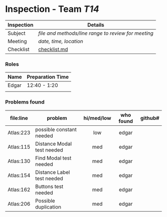 # Inspection - Team *T14* 
 
| Inspection | Details |
| ----- | ----- |
| Subject | *file and methods/line range to review for meeting* |
| Meeting | *date, time, location* |
| Checklist | [checklist.md](https://github.com/csucs314f20/t14/blob/master/reports/checklist.md) |

### Roles

| Name | Preparation Time |
| ---- | ---- |
| Edgar | 12:40 - 1:20|
|  |  |

### Problems found

| file:line | problem | hi/med/low | who found | github#  |
| --- | --- | :---: | :---: | --- |
| Atlas:223 | possible constant needed | low | edgar |  |
| Atlas:115 | Distance Modal test needed | med | edgar | |
| Atlas:130 | Find Modal test needed | med | edgar | |
| Atlas:154 | Distance Label test needed | med | edgar | |
| Atlas:162 | Buttons test needed | med | edgar | |
| Atlas:206 | Possible duplication | med | edgar | |
